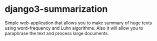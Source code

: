 # django3-summarization
Simple web-application that allows you to make summary of huge texts using word-frequency and Luhn algorithms. 
Also it will allow you to paraphrase the text and process large documents.
